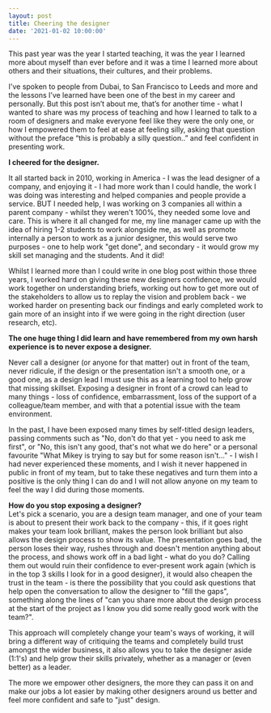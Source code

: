 ```yaml
---
layout: post
title: Cheering the designer
date: '2021-01-02 10:00:00'
---
```

This past year was the year I started teaching, it was the year I learned more about myself than ever before and it was a time I learned more about others and their situations, their cultures, and their problems.

I've spoken to people from Dubai, to San Francisco to Leeds and more and the lessons I’ve learned have been one of the best in my career and personally.
But this post isn’t about me, that’s for another time - what I wanted to share was my process of teaching and how I learned to talk to a room of designers and make everyone feel like they were the only one, or how I empowered them to feel at ease at feeling silly, asking that question without the preface “this is probably a silly question..” and feel confident in presenting work.

<strong>I cheered for the designer.</strong>

It all started back in 2010, working in America - I was the lead designer of a company, and enjoying it - I had more work than I could handle, the work I was doing was interesting and helped companies and people provide a service. BUT I needed help, I was working on 3 companies all within a parent company - whilst they weren't 100%, they needed some love and care.
This is where it all changed for me, my line manager came up with the idea of hiring 1-2 students to work alongside me, as well as promote internally a person to work as a junior designer, this would serve two purposes - one to help work "get done", and secondary - it would grow my skill set managing and the students.
And it did!

Whilst I learned more than I could write in one blog post within those three years, I worked hard on giving these new designers confidence, we would work together on understanding briefs, working out how to get more out of the stakeholders to allow us to replay the vision and problem back - we worked harder on presenting back our findings and early completed work to gain more of an insight into if we were going in the right direction (user research, etc).

<strong>The one huge thing I did learn and have remembered from my own harsh experience is to never expose a designer.</strong>

Never call a designer (or anyone for that matter) out in front of the team, never ridicule, if the design or the presentation isn't a smooth one, or a good one, as a design lead I must use this as a learning tool to help grow that missing skillset.
Exposing a designer in front of a crowd can lead to many things - loss of confidence, embarrassment, loss of the support of a colleague/team member, and with that a potential issue with the team environment.

In the past, I have been exposed many times by self-titled design leaders, passing comments such as "No, don't do that yet - you need to ask me first", or "No, this isn't any good, that's not what we do here" or a personal favourite "What Mikey is trying to say but for some reason isn't..." - I wish I had never experienced these moments, and I wish it never happened in public in front of my team, but to take these negatives and turn them into a positive is the only thing I can do and I will not allow anyone on my team to feel the way I did during those moments.

<strong>How do you stop exposing a designer?</strong><br>
Let's pick a scenario, you are a design team manager, and one of your team is about to present their work back to the company - this, if it goes right makes your team look brilliant, makes the person look brilliant but also allows the design process to show its value.
The presentation goes bad, the person loses their way, rushes through and doesn't mention anything about the process, and shows work off in a bad light - what do you do?
Calling them out would ruin their confidence to ever-present work again (which is in the top 3 skills I look for in a good designer), it would also cheapen the trust in the team - is there the possibility that you could ask questions that help open the conversation to allow the designer to "fill the gaps", something along the lines of
"can you share more about the design process at the start of the project as I know you did some really good work with the team?".

This approach will completely change your team's ways of working, it will bring a different way of critiquing the teams and completely build trust amongst the wider business, it also allows you to take the designer aside (1:1's) and help grow their skills privately, whether as a manager or (even better) as a leader.

The more we empower other designers, the more they can pass it on and make our jobs a lot easier by making other designers around us better and feel more confident and safe to "just" design.